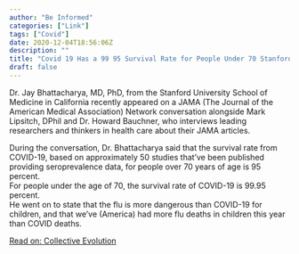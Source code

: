 ```yaml
---
author: "Be Informed"
categories: ["Link"]
tags: ["Covid"]
date: 2020-12-04T18:56:06Z
description: ""
title: "Covid 19 Has a 99 95 Survival Rate for People Under 70 Stanford Professor of Medicine"
draft: false
---
```


Dr. Jay Bhattacharya, MD, PhD, from the Stanford University School of Medicine in California recently appeared on a JAMA (The Journal of the American Medical Association) Network conversation alongside Mark Lipsitch, DPhil and Dr. Howard Bauchner, who interviews leading researchers and thinkers in health care about their JAMA articles.   

During the conversation, Dr. Bhattacharya said that the survival rate from COVID-19, based on approximately 50 studies that’ve been published providing seroprevalence data, for people over 70 years of age is 95 percent.   
For people under the age of 70, the survival rate of COVID-19 is 99.95 percent.  
 He went on to state that the flu is more dangerous than COVID-19 for children, and that we’ve (America) had more flu deaths in children this year than COVID deaths.  

[Read on: Collective Evolution](https://www.collective-evolution.com/2020/11/28/covid-19-has-a-99-95-survival-rate-for-people-under-70-stanford-professor-of-medicine/)

